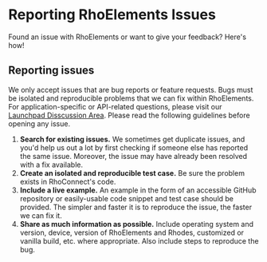 # Reporting RhoElements Issues

Found an issue with RhoElements or want to give your feedback?  Here's how!


## Reporting issues

We only accept issues that are bug reports or feature requests. Bugs must be isolated and reproducible problems that we can fix within RhoElements. For application-specific or API-related questions, please visit our [Launchpad Disscussion Area](https://developer.motorolasolutions.com/community/rhomobile-suite/discussions/rhomobile-discussions). Please read the following guidelines before opening any issue.

1. **Search for existing issues.** We sometimes get duplicate issues, and you'd help us out a lot by first checking if someone else has reported the same issue. Moreover, the issue may have already been resolved with a fix available.
2. **Create an isolated and reproducible test case.** Be sure the problem exists in RhoConnect's code.
3. **Include a live example.** An example in the form of an accessible GitHub repository or easily-usable code snippet and test case should be provided. The simpler and faster it is to reproduce the issue, the faster we can fix it.
4. **Share as much information as possible.** Include operating system and version, device, version of RhoElements and Rhodes, customized or vanilla build, etc. where appropriate. Also include steps to reproduce the bug.
